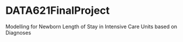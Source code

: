 # DATA621FinalProject
Modelling for Newborn Length of Stay in Intensive Care Units based on Diagnoses
